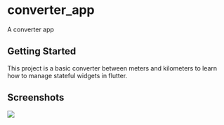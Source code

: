 # converter_app

A converter app

## Getting Started

This project is a basic converter between meters and kilometers to learn how to manage
stateful widgets in flutter.

## Screenshots

<div>
<a href="url"><img src="https://i.ibb.co/h17YZRn/Whats-App-Image-2021-04-15-at-9-39-09-PM.jpg" align="center"></a>
</div>



